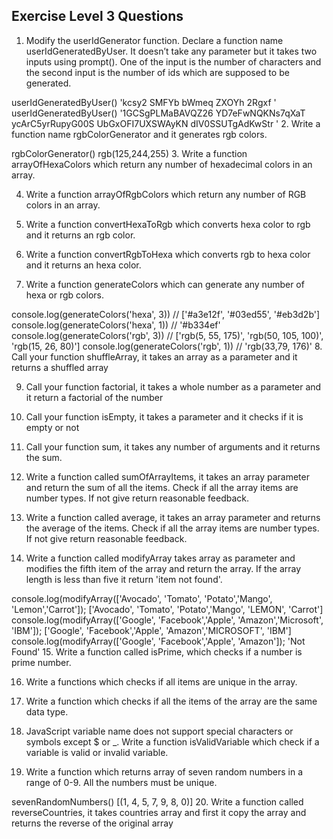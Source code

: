 ## Exercise Level 3 Questions

1. Modify the userIdGenerator function. Declare a function name userIdGeneratedByUser. It doesn’t take any parameter but it takes two inputs using prompt(). One of the input is the number of characters and the second input is the number of ids which are supposed to be generated.

userIdGeneratedByUser()
'kcsy2
SMFYb
bWmeq
ZXOYh
2Rgxf
'
userIdGeneratedByUser()
'1GCSgPLMaBAVQZ26
YD7eFwNQKNs7qXaT
ycArC5yrRupyG00S
UbGxOFI7UXSWAyKN
dIV0SSUTgAdKwStr
'
2. Write a function name rgbColorGenerator and it generates rgb colors.

rgbColorGenerator()
rgb(125,244,255)
3. Write a function arrayOfHexaColors which return any number of hexadecimal colors in an array.

4. Write a function arrayOfRgbColors which return any number of RGB colors in an array.

5. Write a function convertHexaToRgb which converts hexa color to rgb and it returns an rgb color.

6. Write a function convertRgbToHexa which converts rgb to hexa color and it returns an hexa color.

7. Write a function generateColors which can generate any number of hexa or rgb colors.

console.log(generateColors('hexa', 3)) // ['#a3e12f', '#03ed55', '#eb3d2b']
console.log(generateColors('hexa', 1)) // '#b334ef'
console.log(generateColors('rgb', 3)) // ['rgb(5, 55, 175)', 'rgb(50, 105, 100)', 'rgb(15, 26, 80)']
console.log(generateColors('rgb', 1)) // 'rgb(33,79, 176)'
8. Call your function shuffleArray, it takes an array as a parameter and it returns a shuffled array

9. Call your function factorial, it takes a whole number as a parameter and it return a factorial of the number

10. Call your function isEmpty, it takes a parameter and it checks if it is empty or not

11. Call your function sum, it takes any number of arguments and it returns the sum.

12. Write a function called sumOfArrayItems, it takes an array parameter and return the sum of all the items. Check if all the array items are number types. If not give return reasonable feedback.

13. Write a function called average, it takes an array parameter and returns the average of the items. Check if all the array items are number types. If not give return reasonable feedback.

14. Write a function called modifyArray takes array as parameter and modifies the fifth item of the array and return the array. If the array length is less than five it return 'item not found'.

console.log(modifyArray(['Avocado', 'Tomato', 'Potato','Mango', 'Lemon','Carrot']);
['Avocado', 'Tomato', 'Potato','Mango', 'LEMON', 'Carrot']
console.log(modifyArray(['Google', 'Facebook','Apple', 'Amazon','Microsoft',  'IBM']);
['Google', 'Facebook','Apple', 'Amazon','MICROSOFT',  'IBM']
console.log(modifyArray(['Google', 'Facebook','Apple', 'Amazon']);
  'Not Found'
15. Write a function called isPrime, which checks if a number is prime number.

16. Write a functions which checks if all items are unique in the array.

17. Write a function which checks if all the items of the array are the same data type.

18. JavaScript variable name does not support special characters or symbols except $ or _. Write a function isValidVariable which check if a variable is valid or invalid variable.

19. Write a function which returns array of seven random numbers in a range of 0-9. All the numbers must be unique.

sevenRandomNumbers()
[(1, 4, 5, 7, 9, 8, 0)]
20. Write a function called reverseCountries, it takes countries array and first it copy the array and returns the reverse of the original array